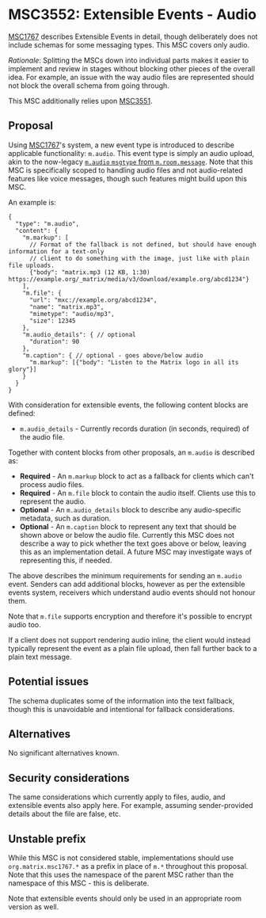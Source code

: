 # MSC3552: Extensible Events - Audio

[MSC1767](https://github.com/matrix-org/matrix-doc/pull/1767) describes Extensible Events in detail,
though deliberately does not include schemas for some messaging types. This MSC covers only audio.

*Rationale*: Splitting the MSCs down into individual parts makes it easier to implement and review in
stages without blocking other pieces of the overall idea. For example, an issue with the way audio files
are represented should not block the overall schema from going through.

This MSC additionally relies upon [MSC3551](https://github.com/matrix-org/matrix-doc/pull/3551).

## Proposal

Using [MSC1767](https://github.com/matrix-org/matrix-doc/pull/1767)'s system, a new event type
is introduced to describe applicable functionality: `m.audio`. This event type is simply an audio
upload, akin to the now-legacy [`m.audio` `msgtype` from `m.room.message`](https://spec.matrix.org/v1.1/client-server-api/#mimage).
Note that this MSC is specifically scoped to handling audio files and not audio-related features
like voice messages, though such features might build upon this MSC.

An example is:

```json5
{
  "type": "m.audio",
  "content": {
    "m.markup": [
      // Format of the fallback is not defined, but should have enough information for a text-only
      // client to do something with the image, just like with plain file uploads.
      {"body": "matrix.mp3 (12 KB, 1:30) https://example.org/_matrix/media/v3/download/example.org/abcd1234"}
    ],
    "m.file": {
      "url": "mxc://example.org/abcd1234",
      "name": "matrix.mp3",
      "mimetype": "audio/mp3",
      "size": 12345
    },
    "m.audio_details": { // optional
      "duration": 90
    },
    "m.caption": { // optional - goes above/below audio
      "m.markup": [{"body": "Listen to the Matrix logo in all its glory"}]
    }
  }
}
```

With consideration for extensible events, the following content blocks are defined:

* `m.audio_details` - Currently records duration (in seconds, required) of the audio file.

Together with content blocks from other proposals, an `m.audio` is described as:

* **Required** - An `m.markup` block to act as a fallback for clients which can't process audio files.
* **Required** - An `m.file` block to contain the audio itself. Clients use this to represent the audio.
* **Optional** - An `m.audio_details` block to describe any audio-specific metadata, such as duration.
* **Optional** - An `m.caption` block to represent any text that should be shown above or below the
  audio file. Currently this MSC does not describe a way to pick whether the text goes above or below,
  leaving this as an implementation detail. A future MSC may investigate ways of representing this,
  if needed.

The above describes the minimum requirements for sending an `m.audio` event. Senders can add additional
blocks, however as per the extensible events system, receivers which understand audio events should not
honour them.

Note that `m.file` supports encryption and therefore it's possible to encrypt audio too.

If a client does not support rendering audio inline, the client would instead typically represent
the event as a plain file upload, then fall further back to a plain text message.

## Potential issues

The schema duplicates some of the information into the text fallback, though this is unavoidable
and intentional for fallback considerations.

## Alternatives

No significant alternatives known.

## Security considerations

The same considerations which currently apply to files, audio, and extensible events also
apply here. For example, assuming sender-provided details about the file are false, etc.

## Unstable prefix

While this MSC is not considered stable, implementations should use `org.matrix.msc1767.*` as a prefix in
place of `m.*` throughout this proposal. Note that this uses the namespace of the parent MSC rather than
the namespace of this MSC - this is deliberate.

Note that extensible events should only be used in an appropriate room version as well.
